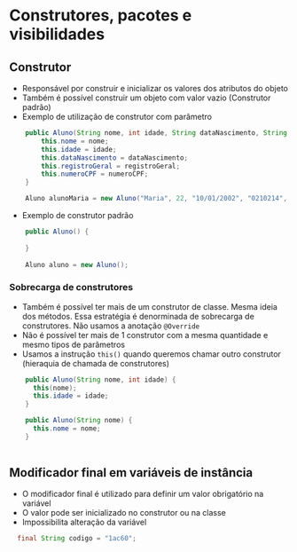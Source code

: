 # Construtores, pacotes e visibilidades

## Construtor

- Responsável por construir e inicializar os valores dos atributos do objeto
- Também é possível construir um objeto com valor vazio (Construtor padrão)
- Exemplo de utilização de construtor com parâmetro

```java
    public Aluno(String nome, int idade, String dataNascimento, String registroGeral, String numeroCPF) {
        this.nome = nome;
        this.idade = idade;
        this.dataNascimento = dataNascimento;
        this.registroGeral = registroGeral;
        this.numeroCPF = numeroCPF;
    }

    Aluno alunoMaria = new Aluno("Maria", 22, "10/01/2002", "0210214", "0145503");
```

- Exemplo de construtor padrão

```java
    public Aluno() {
    
    }
    
    Aluno aluno = new Aluno();
```

### Sobrecarga de construtores

- Também é possível ter mais de um construtor de classe. Mesma ideia dos métodos. Essa estratégia é denorminada de sobrecarga de construtores. Não usamos a anotação `@Override`
- Não é possível ter mais de 1 construtor com a mesma quantidade e mesmo tipos de parâmetros
- Usamos a instrução `this()` quando queremos chamar outro construtor (hieraquia de chamada de construtores)

```java
    public Aluno(String nome, int idade) {
      this(nome);
      this.idade = idade;
    }

    public Aluno(String nome) {
      this.nome = nome;
    }
    
```

## Modificador final em variáveis de instância

- O modificador final é utilizado para definir um valor obrigatório na variável
- O valor pode ser inicializado no construtor ou na classe
- Impossibilita alteração da variável

```java
  final String codigo = "1ac60";
```
